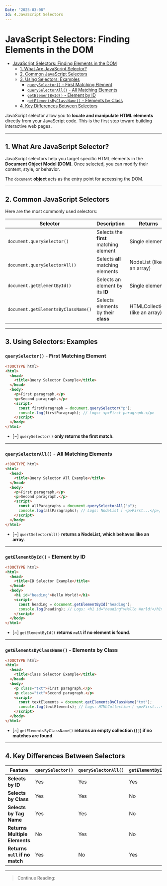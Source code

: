 ```yaml
---
Date: "2025-03-08"
Id: 4.JavaScript Selectors
---
```


# JavaScript Selectors: Finding Elements in the DOM

<!--toc:start-->

- [JavaScript Selectors: Finding Elements in the DOM](#javascript-selectors-finding-elements-in-the-dom)
  - [1. What Are JavaScript Selector?](#1-what-are-javascript-selector)
  - [2. Common JavaScript Selectors](#2-common-javascript-selectors)
  - [3. Using Selectors: Examples](#3-using-selectors-examples)
    - [`querySelector()` - First Matching Element](#queryselector-first-matching-element)
    - [`querySelectorAll()` - All Matching Elements](#queryselectorall-all-matching-elements)
    - [`getElementById()` - Element by ID](#getelementbyid-element-by-id)
    - [`getElementsByClassName()` - Elements by Class](#getelementsbyclassname-elements-by-class)
  - [4. Key Differences Between Selectors](#4-key-differences-between-selectors)
  <!--toc:end-->

JavaScript selector allow you to **locate and manipulate HTML elements** directly from your JavaScript code. This is the first step toward building interactive web pages.

---

## 1. What Are JavaScript Selector?

JavaScript selectors help you target specific HTML elements in the **Document Object Model (DOM)**. Once selected, you can modify their content, style, or behavior.

The `document` **object** acts as the entry point for accessing the DOM.

---

## 2. Common JavaScript Selectors

Here are the most commonly used selectors:

| **Selector**                        | **Description**                        | **Returns**                    |
| ----------------------------------- | -------------------------------------- | ------------------------------ |
| `document.querySelector()`          | Selects the **first** matching element | Single element                 |
| `document.querySelectorAll()`       | Selects **all** matching elements      | NodeList (like an array)       |
| `document.getElementById()`         | Selects an element by its **ID**       | Single element                 |
| `document.getElementsByClassName()` | Selects elements by their **class**    | HTMLCollection (like an array) |

---

## 3. Using Selectors: Examples

### `querySelector()` - First Matching Element

```html
<!DOCTYPE html>
<html>
  <head>
    <title>Query Selector Example</title>
  </head>
  <body>
    <p>First paragraph.</p>
    <p>Second paragraph.</p>
    <script>
      const firstParagraph = document.querySelector("p");
      console.log(firstParagraph); // Logs: <p>First paragraph.</p>
    </script>
  </body>
</html>
```

- [~] `querySelector()` **only returns the first match**.

---

### `querySelectorAll()` - All Matching Elements

```html
<!DOCTYPE html>
<html>
  <head>
    <title>Query Selector All Example</title>
  </head>
  <body>
    <p>First paragraph.</p>
    <p>Second paragraph.</p>
    <script>
      const allParagraphs = document.querySelectorAll("p");
      console.log(allParagraphs); // Logs: NodeList [ <p>First...</p>, <p>Second...</p> ]
    </script>
  </body>
</html>
```

- [~] `quertSelectorAll()` **returns a NodeList, which behaves like an array**.

---

### `getElementById()` - Element by ID

```html
<!DOCTYPE html>
<html>
  <head>
    <title>ID Selector Example</title>
  </head>
  <body>
    <h1 id="heading">Hello World!</h1>
    <script>
      const heading = document.getElementById("heading");
      console.log(heading); // Logs: <h1 id="heading">Hello World!</h1>
    </script>
  </body>
</html>
```

- [~] `getElementById()` **returns `null` if no element is found**.

---

### `getElementsByClassName()` - Elements by Class

```html
<!DOCTYPE html>
<html>
  <head>
    <title>Class Selector Example</title>
  </head>
  <body>
    <p class="txt">First paragraph.</p>
    <p class="txt">Second paragraph.</p>
    <script>
      const textElements = document.getElementsByClassName("txt");
      console.log(textElements); // Logs: HTMLCollection [ <p>First...</p>, <p>Second...</p> ]
    </script>
  </body>
</html>
```

- [~] `getElementsByClassName()` **returns an empty collection (`[]`) if no matches are found**.

---

## 4. Key Differences Between Selectors

| **Feature**                    | `querySelector()` | `querySelectorAll()` | `getElementById()` | `getElementsByClassName()` |
| ------------------------------ | ----------------- | -------------------- | ------------------ | -------------------------- |
| **Selects by ID**              | Yes               | Yes                  | Yes                | No                         |
| **Selects by Class**           | Yes               | Yes                  | No                 | Yes                        |
| **Selects by Tag Name**        | Yes               | Yes                  | No                 | Yes                        |
| **Returns Multiple Elements**  | No                | Yes                  | No                 | Yes                        |
| **Returns `null` if no match** | Yes               | No                   | Yes                | No                         |

---

> Continue Reading:
